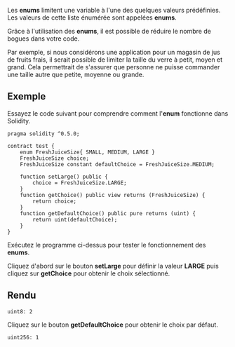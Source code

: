 Les **enums** limitent une variable à l'une des quelques valeurs prédéfinies. Les valeurs de cette liste énumérée sont appelées **enums**.

Grâce à l'utilisation des **enums**, il est possible de réduire le nombre de bogues dans votre code.

Par exemple, si nous considérons une application pour un magasin de jus de fruits frais, il serait possible de limiter la taille du verre à petit, moyen et grand. Cela permettrait de s'assurer que personne ne puisse commander une taille autre que petite, moyenne ou grande.

## Exemple

Essayez le code suivant pour comprendre comment l'**enum** fonctionne dans Solidity.

```solidity
pragma solidity ^0.5.0;

contract test {
    enum FreshJuiceSize{ SMALL, MEDIUM, LARGE }
    FreshJuiceSize choice;
    FreshJuiceSize constant defaultChoice = FreshJuiceSize.MEDIUM;

    function setLarge() public {
        choice = FreshJuiceSize.LARGE;
    }
    function getChoice() public view returns (FreshJuiceSize) {
        return choice;
    }
    function getDefaultChoice() public pure returns (uint) {
        return uint(defaultChoice);
    }
}
```

Exécutez le programme ci-dessus pour tester le fonctionnement des **enums**.

Cliquez d'abord sur le bouton **setLarge** pour définir la valeur **LARGE** puis cliquez sur **getChoice** pour obtenir le choix sélectionné.

## Rendu

```solidity
uint8: 2
```

Cliquez sur le bouton **getDefaultChoice** pour obtenir le choix par défaut.

```solidity
uint256: 1
```